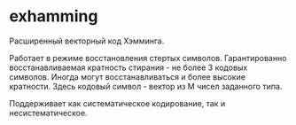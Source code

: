 # exhamming

Расширенный векторный код Хэмминга.

Работает в режиме восстановления стертых символов. Гарантированно восстанавливаемая кратность стирания - не более $3$ кодовых символов. Иногда могут восстанавливаться и более высокие кратности. Здесь кодовый символ - вектор из M чисел заданного типа.

Поддерживает как систематическое кодирование, так и несистематическое.
